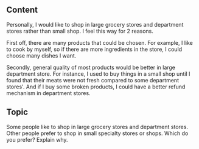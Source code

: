 ## Content
Personally, I would like to shop in large grocery stores and department stores rather than small shop. I feel this way for 2 reasons.

First off, there are many products that could be chosen. For example, I like to cook by myself, so if there are more ingredients in the store, I could choose many dishes I want.

Secondly, general quality of most products would be better in large department store. For instance, I used to buy things in a small shop until I found that their meats were not fresh compared to some department stores'. And if I buy some broken products, I could have a better refund mechanism in department stores.

## Topic
Some people like to shop in large grocery stores and department stores. Other people prefer to shop in small specialty stores or shops. Which do you prefer? Explain why.